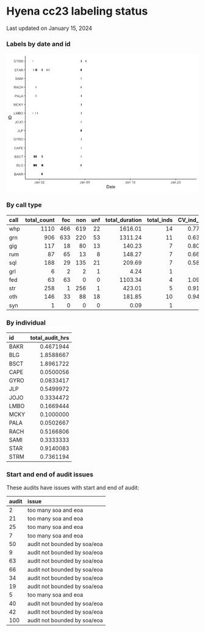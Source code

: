 # Hyena cc23 labeling status
Last updated on January 15, 2024

### Labels by date and id

![](label_status_files/figure-commonmark/by%20date-1.png)

### By call type

| call | total_count | foc | non | unf | total_duration | total_inds | CV_ind_counts | total_audits |
|:-----|------------:|----:|----:|----:|---------------:|-----------:|--------------:|-------------:|
| whp  |        1110 | 466 | 619 |  22 |        1616.01 |         14 |     0.7776593 |           60 |
| grn  |         906 | 633 | 220 |  53 |        1311.24 |         11 |     0.6338092 |           58 |
| gig  |         117 |  18 |  80 |  13 |         140.23 |          7 |     0.8092672 |           21 |
| rum  |          87 |  65 |  13 |   8 |         148.27 |          7 |     0.6631182 |           20 |
| sql  |         188 |  29 | 135 |  21 |         209.69 |          7 |     0.5855400 |           21 |
| grl  |           6 |   2 |   2 |   1 |           4.24 |          1 |            NA |            1 |
| fed  |          63 |  63 |   0 |   0 |        1103.34 |          4 |     1.0931615 |            5 |
| str  |         258 |   1 | 256 |   1 |         423.01 |          5 |     0.9135534 |           25 |
| oth  |         146 |  33 |  88 |  18 |         181.85 |         10 |     0.9410329 |           35 |
| syn  |           1 |   0 |   0 |   0 |           0.09 |          1 |            NA |            1 |

### By individual

| id   | total_audit_hrs |
|:-----|----------------:|
| BAKR |       0.4671944 |
| BLG  |       1.8588667 |
| BSCT |       1.8961722 |
| CAPE |       0.0500056 |
| GYRO |       0.0833417 |
| JLP  |       0.5499972 |
| JOJO |       0.3334472 |
| LMBO |       0.1669444 |
| MCKY |       0.1000000 |
| PALA |       0.0502667 |
| RACH |       0.5166806 |
| SAMI |       0.3333333 |
| STAR |       0.9140083 |
| STRM |       0.7361194 |

### Start and end of audit issues

These audits have issues with start and end of audit:

| audit | issue                        |
|:------|:-----------------------------|
| 2     | too many soa and eoa         |
| 21    | too many soa and eoa         |
| 25    | too many soa and eoa         |
| 7     | too many soa and eoa         |
| 50    | audit not bounded by soa/eoa |
| 9     | audit not bounded by soa/eoa |
| 63    | audit not bounded by soa/eoa |
| 66    | audit not bounded by soa/eoa |
| 34    | audit not bounded by soa/eoa |
| 19    | audit not bounded by soa/eoa |
| 5     | too many soa and eoa         |
| 40    | audit not bounded by soa/eoa |
| 42    | audit not bounded by soa/eoa |
| 100   | audit not bounded by soa/eoa |
